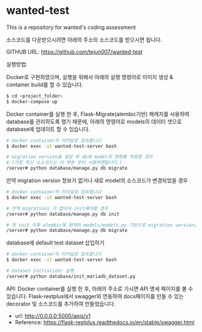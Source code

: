 # wanted-test
This is a repository for wanted's coding assessment

소스코드를 다운받으시려면 아래의 주소의 소스코드를 받으시면 됩니다.

GITHUB URL: https://github.com/tejun007/wanted-test


실행방법:

Docker로 구현하였으며, 실행을 위해서 아래의 실행 명령어로 이미지 생성 & container build를 할 수 있습니다.

```bash
$ cd <project_folder>
$ docker-compose up 
```

Docker container를 실행 한 후,
Flask-Migrate(alembic기반) 패캐지를 사용하여 database를 관리하도록 했기 때문에,
아래의 명령어로 models의 데이터 셋으로 database에 업데이트 할 수 있습니다.

```bash
# docker container의 터미널로 접속합니다
$ docker exec -it wanted-test-server bash

# migration version을 생성 후 db에 model의 변화를 적용할 경우 
# (가장 최신 소스코드는 이 부분 부터 사용하면됩니다.) 
/server# python database/manage.py db migrate
```

만약 migration version 정보가 없거나 새로 model의 소스코드가 변경되었을 경우
```bash
# docker container의 터미널로 접속합니다
$ docker exec -it wanted-test-server bash

# 만약 migrations 가 없어서 init해야할 경우
/server# python database/manage.py db init

# 첫 init 이후 alembic에 현재의 models/models.py 기반으로 migration version을 생성해야 할 경우
/server# python database/manage.py db migrate
```

database에 default test dataset 삽입하기
```bash
# docker container의 터미널로 접속합니다
$ docker exec -it wanted-test-server bash

# dataset initializer 실행
/server# python database/init_mariadb_dataset.py

```

API: Docker container를 실행 한 후, 아래의 주소로 가시면 API 명세 페이지를 볼 수 있습니다.
Flask-restplus에서 swagger와 연동하여 docs페이지를 만들 수 있는 decorator 및 소스코드를 추가하여 만들었습니다.
- url: http://0.0.0.0:5000/apis/v1
- Reference: https://flask-restplus.readthedocs.io/en/stable/swagger.html

